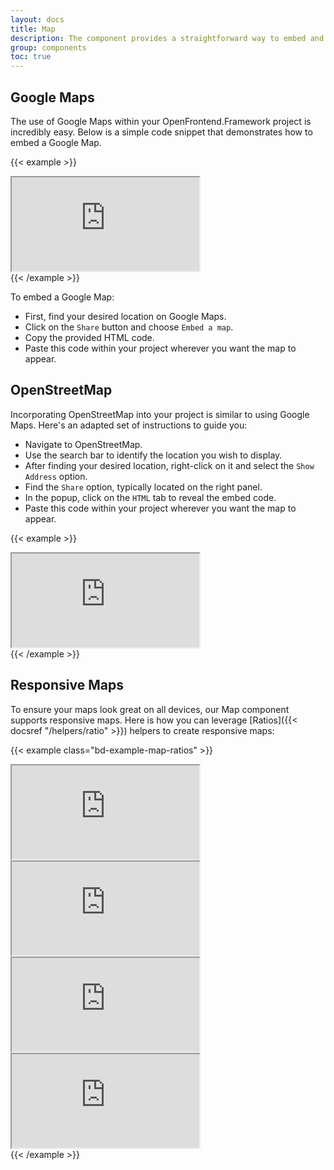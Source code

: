 ```yaml
---
layout: docs
title: Map
description: The component provides a straightforward way to embed and display interactive Google Maps and OpenStreetMap directly into your project.
group: components
toc: true
---
```


## Google Maps

The use of Google Maps within your OpenFrontend.Framework project is incredibly easy. Below is a simple code snippet that demonstrates how to embed a Google Map.

{{< example >}}
<div class="ratio ratio-16x9">
  <iframe src="https://www.google.com/maps/embed?pb=!1m18!1m12!1m3!1d193595.254221913!2d-74.14482735958153!3d40.69763074405856!2m3!1f0!2f0!3f0!3m2!1i1024!2i768!4f13.1!3m3!1m2!1s0x89c24fa5d33f083b%3A0xc80b8f06e177fe62!2sNew%20York%2C%20SUSA!5e0!3m2!1spl!2suk!4v1690890541380!5m2!1spl!2suk" allowfullscreen="" loading="lazy" referrerpolicy="no-referrer-when-downgrade"></iframe>
</div>
{{< /example >}}

To embed a Google Map:

- First, find your desired location on Google Maps.
- Click on the `Share` button and choose `Embed a map`.
- Copy the provided HTML code.
- Paste this code within your project wherever you want the map to appear.

## OpenStreetMap

Incorporating OpenStreetMap into your project is similar to using Google Maps. Here's an adapted set of instructions to guide you:

- Navigate to OpenStreetMap.
- Use the search bar to identify the location you wish to display.
- After finding your desired location, right-click on it and select the `Show Address` option.
- Find the `Share` option, typically located on the right panel.
- In the popup, click on the `HTML` tab to reveal the embed code.
- Paste this code within your project wherever you want the map to appear.


{{< example >}}
<div class="ratio ratio-16x9">
  <iframe src="https://www.openstreetmap.org/export/embed.html?bbox=-74.54017639160158%2C40.307807189232435%2C-73.36944580078126%2C40.989228176893796&amp;layer=mapnik" loading="lazy"></iframe>
</div>
{{< /example >}}

## Responsive Maps

To ensure your maps look great on all devices, our Map component supports responsive maps. Here is how you can leverage [Ratios]({{< docsref "/helpers/ratio" >}}) helpers to create responsive maps:

{{< example class="bd-example-map-ratios" >}}
<div class="ratio ratio-1x1">
  <iframe src="https://www.google.com/maps/embed?pb=!1m18!1m12!1m3!1d193595.254221913!2d-74.14482735958153!3d40.69763074405856!2m3!1f0!2f0!3f0!3m2!1i1024!2i768!4f13.1!3m3!1m2!1s0x89c24fa5d33f083b%3A0xc80b8f06e177fe62!2sNew%20York%2C%20SUSA!5e0!3m2!1spl!2suk!4v1690890541380!5m2!1spl!2suk" allowfullscreen="" loading="lazy" referrerpolicy="no-referrer-when-downgrade"></iframe>
</div>

<div class="ratio ratio-4x3">
  <iframe src="https://www.google.com/maps/embed?pb=!1m18!1m12!1m3!1d193595.254221913!2d-74.14482735958153!3d40.69763074405856!2m3!1f0!2f0!3f0!3m2!1i1024!2i768!4f13.1!3m3!1m2!1s0x89c24fa5d33f083b%3A0xc80b8f06e177fe62!2sNew%20York%2C%20SUSA!5e0!3m2!1spl!2suk!4v1690890541380!5m2!1spl!2suk" allowfullscreen="" loading="lazy" referrerpolicy="no-referrer-when-downgrade"></iframe>
</div>

<div class="ratio ratio-16x9">
  <iframe src="https://www.openstreetmap.org/export/embed.html?bbox=-74.54017639160158%2C40.307807189232435%2C-73.36944580078126%2C40.989228176893796&amp;layer=mapnik" loading="lazy" ></iframe>
</div>

<div class="ratio ratio-21x9">
  <iframe src="https://www.openstreetmap.org/export/embed.html?bbox=-74.54017639160158%2C40.307807189232435%2C-73.36944580078126%2C40.989228176893796&amp;layer=mapnik" loading="lazy" ></iframe>
</div>
{{< /example >}}


